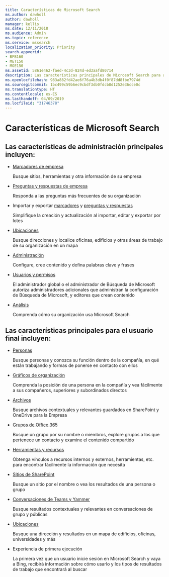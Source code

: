 ```yaml
---
title: Características de Microsoft Search
ms.author: dawholl
author: dawholl
manager: kellis
ms.date: 12/11/2018
ms.audience: Admin
ms.topic: reference
ms.service: mssearch
localization_priority: Priority
search.appverid:
- BFB160
- MET150
- MOE150
ms.assetid: 5861e462-faed-4c3d-824d-ed3aafd80714
description: Las características principales de Microsoft Search para administradores y usuarios finales incluyen marcadores, preguntas y respuestas e información detallada de administración y datos
ms.openlocfilehash: 983a882fd42ae6f76a4b3db4f0f87dd8fbe7974d
ms.sourcegitcommit: 1bc499c59b6ec9cbdf3db0fdcb8d1252e36cce0c
ms.translationtype: HT
ms.contentlocale: es-ES
ms.lasthandoff: 04/09/2019
ms.locfileid: "31746378"
---
```

# <a name="features-of-microsoft-search"></a>Características de Microsoft Search

## <a name="key-admin-features-include"></a>Las características de administración principales incluyen:

- [Marcadores de empresa](create-and-manage-bookmarks.md)
    
    Busque sitios, herramientas y otra información de su empresa
    
- [Preguntas y respuestas de empresa](create-and-manage-qas.md)
    
    Responda a las preguntas más frecuentes de su organización
    
- Importar y exportar [marcadores](bulk-create-bookmarks.md) y [preguntas y respuestas](bulk-create-qas.md)
    
    Simplifique la creación y actualización al importar, editar y exportar por lotes

- [Ubicaciones](locations.md)
    
    Busque direcciones y localice oficinas, edificios y otras áreas de trabajo de su organización en un mapa
    
- [Administración](set-up-microsoft-search.md)
    
    Configure, cree contenido y defina palabras clave y frases
    
- [Usuarios y permisos](add-users.md)
    
    El administrador global o el administrador de Búsqueda de Microsoft autoriza administradores adicionales que administran la configuración de Búsqueda de Microsoft, y editores que crean contenido
    
- [Análisis ](get-insights.md) 
    
    Comprenda cómo su organización usa Microsoft Search 
    
## <a name="key-end-user-features-include"></a>Las características principales para el usuario final incluyen:

- [Personas](use/find-people-and-groups.md)
    
    Busque personas y conozca su función dentro de la compañía, en qué están trabajando y formas de ponerse en contacto con ellos
    
- [Gráficos de organización](use/find-people-and-groups.md)
    
    Comprenda la posición de una persona en la compañía y vea fácilmente a sus compañeros, superiores y subordinados directos
    
- [Archivos](use/find-files.md)
    
    Busque archivos contextuales y relevantes guardados en SharePoint y OneDrive para la Empresa
    
- [Grupos de Office 365](use/find-people-and-groups.md)
    
    Busque un grupo por su nombre o miembros, explore grupos a los que pertenece un contacto y examine el contenido compartido
    
- [Herramientas y recursos](use/find-resources-tools-and-more.md)
    
    Obtenga vínculos a recursos internos y externos, herramientas, etc. para encontrar fácilmente la información que necesita
    
- [Sitios de SharePoint](use/find-sharepoint-sites.md)
    
    Busque un sitio por el nombre o vea los resultados de una persona o grupo
    
- [Conversaciones de Teams y Yammer](use/find-conversations.md)
    
    Busque resultados contextuales y relevantes en conversaciones de grupo y públicas

- [Ubicaciones](use/find-locations.md)
    
    Busque una dirección y resultados en un mapa de edificios, oficinas, universidades y más
    
- Experiencia de primera ejecución
    
    La primera vez que un usuario inicie sesión en Microsoft Search y vaya a Bing, recibirá información sobre cómo usarlo y los tipos de resultados de trabajo que encontrará al buscar